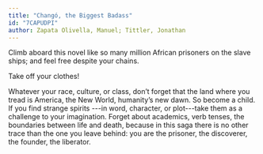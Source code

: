 ```yaml
---
title: "Changó, the Biggest Badass"
id: "7CAPUDPI"
author: Zapata Olivella, Manuel; Tittler, Jonathan
---
```

<div data-schema-version="8"><p>Climb aboard this novel like so many million African prisoners on the slave ships; and feel free despite your chains.</p> <p>Take off your clothes!</p> <p>Whatever your race, culture, or class, don’t forget that the land where you tread is America, the New World, humanity’s new dawn. So become a child. If you find strange spirits ---in word, character, or plot---take them as a challenge to your imagination. Forget about academics, verb tenses, the boundaries between life and death, because in this saga there is no other trace than the one you leave behind: you are the prisoner, the discoverer, the founder, the liberator. </p> </div>